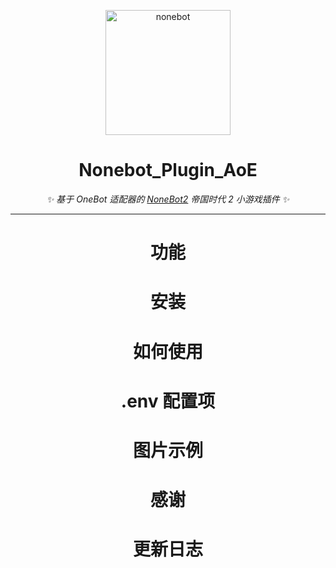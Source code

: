 <p align="center">
  <a href="https://v2.nonebot.dev/"><img src="https://v2.nonebot.dev/logo.png" width="200" height="200" alt="nonebot"></a>
</p>

<div align="center">
  
# Nonebot_Plugin_AoE
  
_✨ 基于 OneBot 适配器的 [NoneBot2](https://v2.nonebot.dev/) 帝国时代 2 小游戏插件 ✨_

-----

# 功能

# 安装

# 如何使用

# .env 配置项

# 图片示例

# 感谢

# 更新日志
